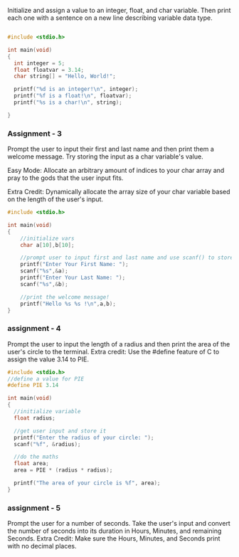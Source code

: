 Initialize and assign a value to an integer, float, and char variable. Then print each one with a sentence on a new line describing variable data type.

```c

#include <stdio.h>

int main(void)
{
  int integer = 5;
  float floatvar = 3.14;
  char string[] = "Hello, World!";

  printf("%d is an integer!\n", integer);
  printf("%f is a float!\n", floatvar);
  printf("%s is a char!\n", string);

}
```

### Assignment - 3

Prompt the user to input their first and last name and then print 
them a welcome message. Try storing the input as a char variable's 
value.

Easy Mode: Allocate an arbitrary amount of indices to your char array and pray to the gods that the user input fits.

Extra Credit: Dynamically allocate the array size of your char variable based on the length of the user's input.

```c
#include <stdio.h>

int main(void)
{
    //initialize vars
    char a[10],b[10];

    //prompt user to input first and last name and use scanf() to store those to the initiliazed vars
    printf("Enter Your First Name: ");
    scanf("%s",&a);
    printf("Enter Your Last Name: ");
    scanf("%s",&b);

    //print the welcome message!
    printf("Hello %s %s !\n",a,b);
}
```

### assignment - 4

Prompt the user to input the length of a radius and then print the area of the user's circle to the terminal.
Extra credit: Use the #define feature of C to assign the value 3.14 to PIE.

```c
#include <stdio.h>
//define a value for PIE
#define PIE 3.14

int main(void)
{
  //initialize variable
  float radius;

  //get user input and store it
  printf("Enter the radius of your circle: ");
  scanf("%f", &radius);

  //do the maths
  float area;
  area = PIE * (radius * radius);

  printf("The area of your circle is %f", area);
}
```

###  assignment - 5
Prompt the user for a number of seconds. Take the user's input and convert the number of seconds into its duration in Hours, Minutes, and remaining Seconds.
Extra Credit: Make sure the Hours, Minutes, and Seconds print with no decimal places.

